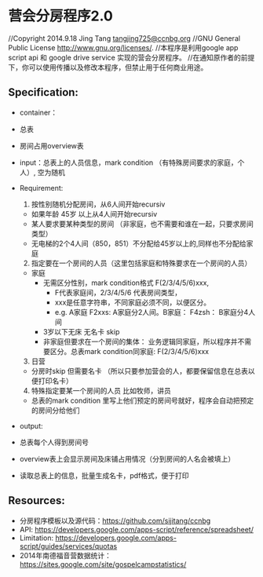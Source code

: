 营会分房程序2.0
=============

//Copyright 2014.9.18  Jing Tang <tangjing725@ccnbg.org>
//GNU General Public License <http://www.gnu.org/licenses/>.
//本程序是利用google app script api 和 google drive service 实现的营会分房程序。
//在通知原作者的前提下，你可以使用传播以及修改本程序，但禁止用于任何商业用途。


Specification:
--------------

- container：
 - 总表
 - 房间占用overview表

- input：总表上的人员信息，mark condition （有特殊房间要求的家庭，个人）, 空为随机

- Requirement:

  1. 按性别随机分配房间，从6人间开始recursiv
    - 如果年龄 45岁 以上从4人间开始recursiv
    - 某人要求要某种类型的房间 （非家庭，也不需要和谁在一起，只要求房间类型）
    - 无电梯的2个4人间（850，851）不分配给45岁以上的,同样也不分配给家庭

  2. 指定要在一个房间的人员（这里包括家庭和特殊要求在一个房间的人员）
    - 家庭
      - 无需区分性别，mark condition格式 F(2/3/4/5/6)xxx, 
        - F代表家庭间，2/3/4/5/6 代表房间类型，
        - xxx是任意字符串，不同家庭必须不同，以便区分。
        - e.g. A家庭 F2xxs: A家庭分2人间。B家庭： F4zsh： B家庭分4人间
      - 3岁以下无床 无名卡 skip
      -  非家庭但要求在一个房间的集体： 业务逻辑同家庭，所以程序并不需要区分。总表mark condition同家庭: F(2/3/4/5/6)xxx

  3. 日营
    - 分房时skip 但需要名卡 （所以只要参加营会的人，都要保留信息在总表以便打印名卡）

  4. 特殊指定要某一个房间的人员 比如牧师，讲员
    -  总表的mark condition 里写上他们预定的房间号就好，程序会自动把预定的房间分给他们

- output:
 - 总表每个人得到房间号
 - overview表上会显示房间及床铺占用情况（分到房间的人名会被填上）
 - 读取总表上的信息，批量生成名卡，pdf格式，便于打印

Resources:
----------

* 分房程序模板以及源代码：https://github.com/sijitang/ccnbg
* API: https://developers.google.com/apps-script/reference/spreadsheet/
* Limitation: https://developers.google.com/apps-script/guides/services/quotas
* 2014年南德福音营数据统计：https://sites.google.com/site/gospelcampstatistics/


